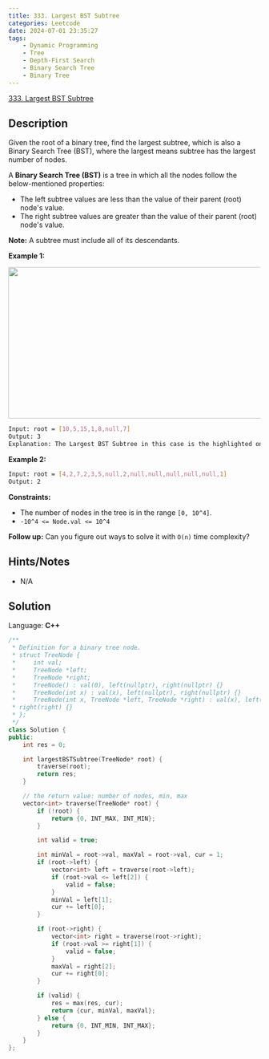 ```yaml
---
title: 333. Largest BST Subtree
categories: Leetcode
date: 2024-07-01 23:35:27
tags:
    - Dynamic Programming
    - Tree
    - Depth-First Search
    - Binary Search Tree
    - Binary Tree
---
```


[333. Largest BST Subtree](https://leetcode.com/problems/largest-bst-subtree/description/)

## Description

Given the root of a binary tree, find the largest subtree, which is also a Binary Search Tree (BST), where the largest means subtree has the largest number of nodes.

A **Binary Search Tree (BST)**  is a tree in which all the nodes follow the below-mentioned properties:

- The left subtree values are less than the value of their parent (root) node's value.
- The right subtree values are greater than the value of their parent (root) node's value.

**Note:**  A subtree must include all of its descendants.

**Example 1:**

**<img alt="" src="https://assets.leetcode.com/uploads/2020/10/17/tmp.jpg" style="width: 571px; height: 302px;">**

```bash
Input: root = [10,5,15,1,8,null,7]
Output: 3
Explanation: The Largest BST Subtree in this case is the highlighted one. The return value is the subtree's size, which is 3.
```

**Example 2:**

```bash
Input: root = [4,2,7,2,3,5,null,2,null,null,null,null,null,1]
Output: 2
```

**Constraints:**

- The number of nodes in the tree is in the range `[0, 10^4]`.
- `-10^4 <= Node.val <= 10^4`

**Follow up:**  Can you figure out ways to solve it with `O(n)` time complexity?

## Hints/Notes

- N/A

## Solution

Language: **C++**

```C++
/**
 * Definition for a binary tree node.
 * struct TreeNode {
 *     int val;
 *     TreeNode *left;
 *     TreeNode *right;
 *     TreeNode() : val(0), left(nullptr), right(nullptr) {}
 *     TreeNode(int x) : val(x), left(nullptr), right(nullptr) {}
 *     TreeNode(int x, TreeNode *left, TreeNode *right) : val(x), left(left),
 * right(right) {}
 * };
 */
class Solution {
public:
    int res = 0;

    int largestBSTSubtree(TreeNode* root) {
        traverse(root);
        return res;
    }

    // the return value: number of nodes, min, max
    vector<int> traverse(TreeNode* root) {
        if (!root) {
            return {0, INT_MAX, INT_MIN};
        }

        int valid = true;

        int minVal = root->val, maxVal = root->val, cur = 1;
        if (root->left) {
            vector<int> left = traverse(root->left);
            if (root->val <= left[2]) {
                valid = false;
            }
            minVal = left[1];
            cur += left[0];
        }

        if (root->right) {
            vector<int> right = traverse(root->right);
            if (root->val >= right[1]) {
                valid = false;
            }
            maxVal = right[2];
            cur += right[0];
        }

        if (valid) {
            res = max(res, cur);
            return {cur, minVal, maxVal};
        } else {
            return {0, INT_MIN, INT_MAX};
        }
    }
};
```
